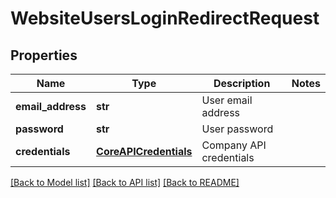 # WebsiteUsersLoginRedirectRequest

## Properties
Name | Type | Description | Notes
------------ | ------------- | ------------- | -------------
**email_address** | **str** | User email address | 
**password** | **str** | User password | 
**credentials** | [**CoreAPICredentials**](CoreAPICredentials.md) | Company API credentials | 

[[Back to Model list]](../README.md#documentation-for-models) [[Back to API list]](../README.md#documentation-for-api-endpoints) [[Back to README]](../README.md)


